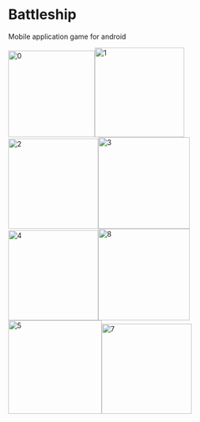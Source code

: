 # Battleship

Mobile application game for android


<img width="175" alt="0" src="https://user-images.githubusercontent.com/34969793/39672182-e735b01a-512d-11e8-8a18-7d3686177a9b.PNG"><img width="181" alt="1" src="https://user-images.githubusercontent.com/34969793/39672183-e757cca4-512d-11e8-99fb-052335f2f586.PNG"><img width="182" alt="2" src="https://user-images.githubusercontent.com/34969793/39672184-e77a849c-512d-11e8-99a2-4eb61cee155c.PNG"><img width="185" alt="3" src="https://user-images.githubusercontent.com/34969793/39672185-e7a15464-512d-11e8-80ba-b7d6a7002410.PNG"><img width="182" alt="4" src="https://user-images.githubusercontent.com/34969793/39672186-e7cc146a-512d-11e8-8159-6a0e4c03c5d3.PNG"><img width="185" alt="8" src="https://user-images.githubusercontent.com/34969793/39672181-e7155d38-512d-11e8-9f97-31e3df2db04d.PNG"><img width="189" alt="5" src="https://user-images.githubusercontent.com/34969793/39672187-e7ed82c6-512d-11e8-98e3-a5ae974c2034.PNG"><img width="182" alt="7" src="https://user-images.githubusercontent.com/34969793/39672180-e6eb9660-512d-11e8-9717-6b4aaf853f75.PNG">

